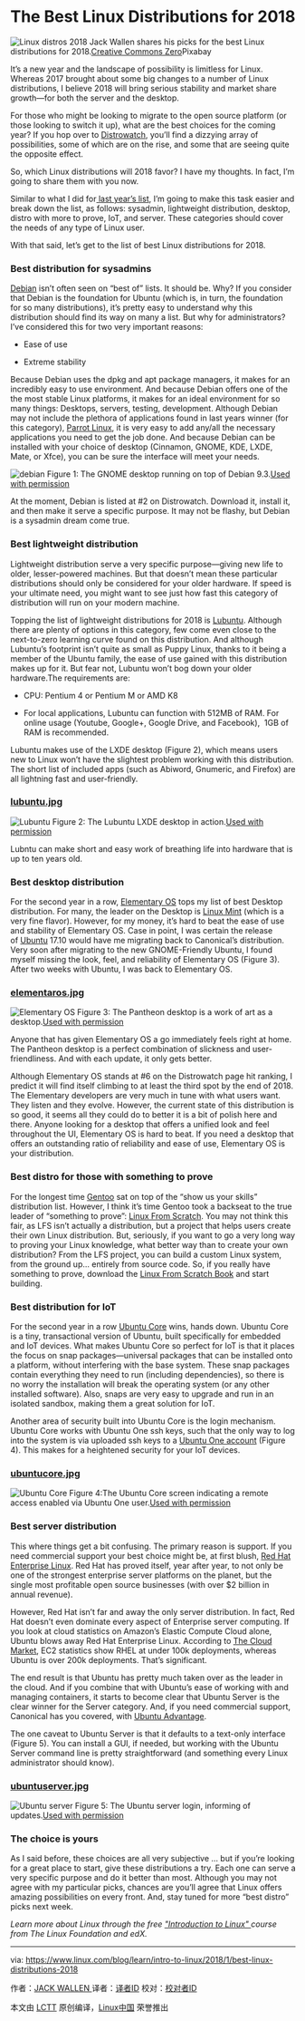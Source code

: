 The Best Linux Distributions for 2018
============================================================

![Linux distros 2018](https://www.linux.com/sites/lcom/files/styles/rendered_file/public/linux-distros-2018.jpg?itok=Z8sdx4Zu "Linux distros 2018")
Jack Wallen shares his picks for the best Linux distributions for 2018.[Creative Commons Zero][6]Pixabay

It’s a new year and the landscape of possibility is limitless for Linux. Whereas 2017 brought about some big changes to a number of Linux distributions, I believe 2018 will bring serious stability and market share growth—for both the server and the desktop.

For those who might be looking to migrate to the open source platform (or those looking to switch it up), what are the best choices for the coming year? If you hop over to [Distrowatch][14], you’ll find a dizzying array of possibilities, some of which are on the rise, and some that are seeing quite the opposite effect.

So, which Linux distributions will 2018 favor? I have my thoughts. In fact, I’m going to share them with you now.

Similar to what I did for[ last year’s list][15], I’m going to make this task easier and break down the list, as follows: sysadmin, lightweight distribution, desktop, distro with more to prove, IoT, and server. These categories should cover the needs of any type of Linux user.

With that said, let’s get to the list of best Linux distributions for 2018.

### Best distribution for sysadmins

[Debian][16] isn’t often seen on “best of” lists. It should be. Why? If you consider that Debian is the foundation for Ubuntu (which is, in turn, the foundation for so many distributions), it’s pretty easy to understand why this distribution should find its way on many a list. But why for administrators? I’ve considered this for two very important reasons:

*   Ease of use

*   Extreme stability

Because Debian uses the dpkg and apt package managers, it makes for an incredibly easy to use environment. And because Debian offers one of the the most stable Linux platforms, it makes for an ideal environment for so many things: Desktops, servers, testing, development. Although Debian may not include the plethora of applications found in last years winner (for this category), [Parrot Linux][17], it is very easy to add any/all the necessary applications you need to get the job done. And because Debian can be installed with your choice of desktop (Cinnamon, GNOME, KDE, LXDE, Mate, or Xfce), you can be sure the interface will meet your needs.


![debian](https://www.linux.com/sites/lcom/files/styles/rendered_file/public/debian.jpg?itok=XkHHG692 "debian")
Figure 1: The GNOME desktop running on top of Debian 9.3.[Used with permission][1]

At the moment, Debian is listed at #2 on Distrowatch. Download it, install it, and then make it serve a specific purpose. It may not be flashy, but Debian is a sysadmin dream come true.

### Best lightweight distribution

Lightweight distribution serve a very specific purpose—giving new life to older, lesser-powered machines. But that doesn’t mean these particular distributions should only be considered for your older hardware. If speed is your ultimate need, you might want to see just how fast this category of distribution will run on your modern machine.

Topping the list of lightweight distributions for 2018 is [Lubuntu][18]. Although there are plenty of options in this category, few come even close to the next-to-zero learning curve found on this distribution. And although Lubuntu’s footprint isn’t quite as small as Puppy Linux, thanks to it being a member of the Ubuntu family, the ease of use gained with this distribution makes up for it. But fear not, Lubuntu won’t bog down your older hardware.The requirements are:

*   CPU: Pentium 4 or Pentium M or AMD K8

*   For local applications, Lubuntu can function with 512MB of RAM. For online usage (Youtube, Google+, Google Drive, and Facebook),  1GB of RAM is recommended.

Lubuntu makes use of the LXDE desktop (Figure 2), which means users new to Linux won’t have the slightest problem working with this distribution. The short list of included apps (such as Abiword, Gnumeric, and Firefox) are all lightning fast and user-friendly.

### [lubuntu.jpg][8]

![Lubuntu](https://www.linux.com/sites/lcom/files/styles/rendered_file/public/lubuntu_2.jpg?itok=BkTnh7hU "Lubuntu")
Figure 2: The Lubuntu LXDE desktop in action.[Used with permission][2]

Lubntu can make short and easy work of breathing life into hardware that is up to ten years old.

### Best desktop distribution

For the second year in a row, [Elementary OS][19] tops my list of best Desktop distribution. For many, the leader on the Desktop is [Linux Mint][20] (which is a very fine flavor). However, for my money, it’s hard to beat the ease of use and stability of Elementary OS. Case in point, I was certain the release of [Ubuntu][21] 17.10 would have me migrating back to Canonical’s distribution. Very soon after migrating to the new GNOME-Friendly Ubuntu, I found myself missing the look, feel, and reliability of Elementary OS (Figure 3). After two weeks with Ubuntu, I was back to Elementary OS.

### [elementaros.jpg][9]

![Elementary OS](https://www.linux.com/sites/lcom/files/styles/rendered_file/public/elementaros.jpg?itok=SRZC2vkg "Elementary OS")
Figure 3: The Pantheon desktop is a work of art as a desktop.[Used with permission][3]

Anyone that has given Elementary OS a go immediately feels right at home. The Pantheon desktop is a perfect combination of slickness and user-friendliness. And with each update, it only gets better.

Although Elementary OS stands at #6 on the Distrowatch page hit ranking, I predict it will find itself climbing to at least the third spot by the end of 2018\. The Elementary developers are very much in tune with what users want. They listen and they evolve. However, the current state of this distribution is so good, it seems all they could do to better it is a bit of polish here and there. Anyone looking for a desktop that offers a unified look and feel throughout the UI, Elementary OS is hard to beat. If you need a desktop that offers an outstanding ratio of reliability and ease of use, Elementary OS is your distribution.

### Best distro for those with something to prove

For the longest time [Gentoo][22] sat on top of the “show us your skills” distribution list. However, I think it’s time Gentoo took a backseat to the true leader of “something to prove”: [Linux From Scratch][23]. You may not think this fair, as LFS isn’t actually a distribution, but a project that helps users create their own Linux distribution. But, seriously, if you want to go a very long way to proving your Linux knowledge, what better way than to create your own distribution? From the LFS project, you can build a custom Linux system, from the ground up... entirely from source code. So, if you really have something to prove, download the [Linux From Scratch Book][24] and start building.

### Best distribution for IoT

For the second year in a row [Ubuntu Core][25] wins, hands down. Ubuntu Core is a tiny, transactional version of Ubuntu, built specifically for embedded and IoT devices. What makes Ubuntu Core so perfect for IoT is that it places the focus on snap packages—universal packages that can be installed onto a platform, without interfering with the base system. These snap packages contain everything they need to run (including dependencies), so there is no worry the installation will break the operating system (or any other installed software). Also, snaps are very easy to upgrade and run in an isolated sandbox, making them a great solution for IoT.

Another area of security built into Ubuntu Core is the login mechanism. Ubuntu Core works with Ubuntu One ssh keys, such that the only way to log into the system is via uploaded ssh keys to a [Ubuntu One account][26] (Figure 4). This makes for a heightened security for your IoT devices.

### [ubuntucore.jpg][10]

![ Ubuntu Core](https://www.linux.com/sites/lcom/files/styles/rendered_file/public/ubuntucore.jpg?itok=Ydfq8NKH " Ubuntu Core")
Figure 4:The Ubuntu Core screen indicating a remote access enabled via Ubuntu One user.[Used with permission][4]

### Best server distribution

This where things get a bit confusing. The primary reason is support. If you need commercial support your best choice might be, at first blush, [Red Hat Enterprise Linux][27]. Red Hat has proved itself, year after year, to not only be one of the strongest enterprise server platforms on the planet, but the single most profitable open source businesses (with over $2 billion in annual revenue).

However, Red Hat isn’t far and away the only server distribution. In fact, Red Hat doesn’t even dominate every aspect of Enterprise server computing. If you look at cloud statistics on Amazon’s Elastic Compute Cloud alone, Ubuntu blows away Red Hat Enterprise Linux. According to [The Cloud Market][28], EC2 statistics show RHEL at under 100k deployments, whereas Ubuntu is over 200k deployments. That’s significant.

The end result is that Ubuntu has pretty much taken over as the leader in the cloud. And if you combine that with Ubuntu’s ease of working with and managing containers, it starts to become clear that Ubuntu Server is the clear winner for the Server category. And, if you need commercial support, Canonical has you covered, with [Ubuntu Advantage][29].

The one caveat to Ubuntu Server is that it defaults to a text-only interface (Figure 5). You can install a GUI, if needed, but working with the Ubuntu Server command line is pretty straightforward (and something every Linux administrator should know).

### [ubuntuserver.jpg][11]

![Ubuntu server](https://www.linux.com/sites/lcom/files/styles/rendered_file/public/ubuntuserver_1.jpg?itok=qtFSUlee "Ubuntu server")
Figure 5: The Ubuntu server login, informing of updates.[Used with permission][5]

### The choice is yours

As I said before, these choices are all very subjective … but if you’re looking for a great place to start, give these distributions a try. Each one can serve a very specific purpose and do it better than most. Although you may not agree with my particular picks, chances are you’ll agree that Linux offers amazing possibilities on every front. And, stay tuned for more “best distro” picks next week.

 _Learn more about Linux through the free ["Introduction to Linux" ][13]course from The Linux Foundation and edX._

--------------------------------------------------------------------------------

via: https://www.linux.com/blog/learn/intro-to-linux/2018/1/best-linux-distributions-2018

作者：[JACK WALLEN ][a]
译者：[译者ID](https://github.com/译者ID)
校对：[校对者ID](https://github.com/校对者ID)

本文由 [LCTT](https://github.com/LCTT/TranslateProject) 原创编译，[Linux中国](https://linux.cn/) 荣誉推出

[a]:https://www.linux.com/users/jlwallen
[1]:https://www.linux.com/licenses/category/used-permission
[2]:https://www.linux.com/licenses/category/used-permission
[3]:https://www.linux.com/licenses/category/used-permission
[4]:https://www.linux.com/licenses/category/used-permission
[5]:https://www.linux.com/licenses/category/used-permission
[6]:https://www.linux.com/licenses/category/creative-commons-zero
[7]:https://www.linux.com/files/images/debianjpg
[8]:https://www.linux.com/files/images/lubuntujpg-2
[9]:https://www.linux.com/files/images/elementarosjpg
[10]:https://www.linux.com/files/images/ubuntucorejpg
[11]:https://www.linux.com/files/images/ubuntuserverjpg-1
[12]:https://www.linux.com/files/images/linux-distros-2018jpg
[13]:https://training.linuxfoundation.org/linux-courses/system-administration-training/introduction-to-linux
[14]:https://distrowatch.com/
[15]:https://www.linux.com/news/learn/sysadmin/best-linux-distributions-2017
[16]:https://www.debian.org/
[17]:https://www.parrotsec.org/
[18]:http://lubuntu.me/
[19]:https://elementary.io/
[20]:https://linuxmint.com/
[21]:https://www.ubuntu.com/
[22]:https://www.gentoo.org/
[23]:http://www.linuxfromscratch.org/
[24]:http://www.linuxfromscratch.org/lfs/download.html
[25]:https://www.ubuntu.com/core
[26]:https://login.ubuntu.com/
[27]:https://www.redhat.com/en/technologies/linux-platforms/enterprise-linux
[28]:http://thecloudmarket.com/stats#/by_platform_definition
[29]:https://buy.ubuntu.com/?_ga=2.177313893.113132429.1514825043-1939188204.1510782993

